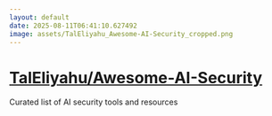 ```yaml
---
layout: default
date: 2025-08-11T06:41:10.627492
image: assets/TalEliyahu_Awesome-AI-Security_cropped.png
---
```


# [TalEliyahu/Awesome-AI-Security](https://github.com/TalEliyahu/Awesome-AI-Security)

Curated list of AI security tools and resources
